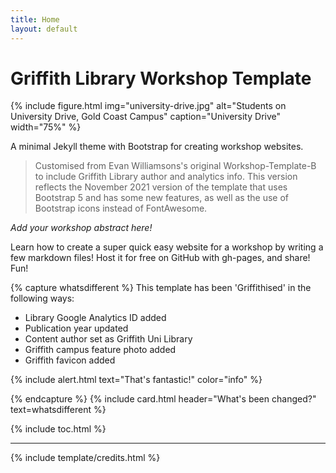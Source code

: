 ```yaml
---
title: Home
layout: default
---
```


# Griffith Library Workshop Template

{% include figure.html img="university-drive.jpg" alt="Students on University Drive, Gold Coast Campus" caption="University Drive" width="75%" %}

A minimal Jekyll theme with Bootstrap for creating workshop websites.

> Customised from Evan Williamsons's original Workshop-Template-B to include Griffith Library author and analytics info. This version reflects the November 2021 version of the template that uses Bootstrap 5 and has some new features, as well as the use of Bootstrap icons instead of FontAwesome.

*Add your workshop abstract here!*

Learn how to create a super quick easy website for a workshop by writing a few markdown files! 
Host it for free on GitHub with gh-pages, and share!
Fun!

{% capture whatsdifferent %}
This template has been 'Griffithised' in the following ways: 

 - Library Google Analytics ID added
 - Publication year updated
 - Content author set as Griffith Uni Library
 - Griffith campus feature photo added
 - Griffith favicon added

{% include alert.html text="That's fantastic!" color="info" %}

{% endcapture %}
{% include card.html header="What's been changed?" text=whatsdifferent %}

{% include toc.html %}

------

{% include template/credits.html %}
